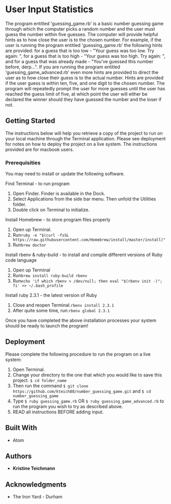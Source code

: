 # User Input Statistics

The program entitled 'guessing_game.rb' is a basic number guessing game through which the computer picks a random number and the user must guess the number within five guesses. The computer will provide helpful hints as to how close the user is to the chosen number.  For example, if the user is running the program entitled 'guessing_game.rb' the following hints are provided: for a guess that is too low - "Your guess was too low. Try again: ", for a guess that is too high - "Your guess was too high. Try again: ", and for a guess that was already made - "You've guessed this number before, derp...".  If you are running the program entitled 'guessing_game_advanced.rb' even more hints are provided to direct the user as to how close their guess is to the actual number.  Hints are provided if the user guess is within ten, five, and one digit to the chosen number.  The program will repeatedly prompt the user for more guesses until the user has reached the guess limit of five, at which point the user will either be declared the winner should they have guessed the number and the loser if not.

## Getting Started

The instructions below will help you retrieve a copy of the project to run on your local machine through the Terminal application. Please see deployment for notes on how to deploy the project on a live system.  The instructions provided are for macbook users.

### Prerequisities

You may need to install or update the following software.

Find Terminal - to run program
  1. Open Finder. Finder is available in the Dock.
  2. Select Applications from the side bar menu.  Then unfold the Utilities folder.
  3. Double click on Terminal to initialize.

Install Homebrew - to store program files properly
  1. Open up Terminal.
  2. Run```ruby -e "$(curl -fsSL https://raw.githubusercontent.com/Homebrew/install/master/install)"```
  3. Run```brew doctor```

Install rbenv & ruby-build - to install and compile different versions of Ruby code language
  1. Open up Terminal
  2. Run```brew install ruby-build rbenv```
  3. Run```echo 'if which rbenv > /dev/null; then eval "$(rbenv init -)"; fi' >> ~/.bash_profile```

Install ruby 2.3.1 - the latest version of Ruby
  1. Close and reopen Terminal.```rbenv install 2.3.1```
  2. After quite some time, run:```rbenv global 2.3.1```
  
Once you have completed the above installation processes your system should be ready to launch the program!

## Deployment

Please complete the following procedure to run the program on a live system:
  1. Open Terminal.
  2. Change your directory to the one that which you would like to save this project. `$ cd folder_name`
  3. Then run the command `$ git clone https://github.com/kteich88/number_guessing_game.git` and `$ cd number_guessing_game`
  4. Type `$ ruby guessing_game.rb` OR  `$ ruby guessing_game_advanced.rb` to run the program you wish to try as described above.
  5. READ all instructions BEFORE adding input.

## Built With

* Atom

## Authors

* **Kristine Teichmann**

## Acknowledgments

* The Iron Yard - Durham
